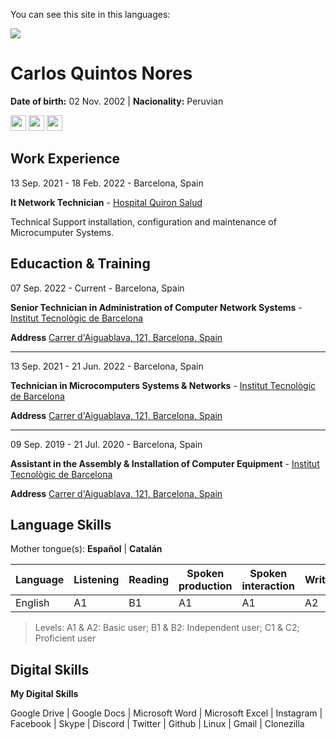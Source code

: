 You can see this site in this languages:

<a href="https://github.com/e9eb3/e9eb3/blob/main/README.es_ES.md?plain=1"><img src="https://img.shields.io/badge/language-spanish-red"></a>

# Carlos Quintos Nores
**Date of birth:** 02 Nov. 2002 | **Nacionality:** Peruvian

<a href="https://www.instagram.com/e9eb3e"><img src="https://cdn.icon-icons.com/icons2/1584/PNG/512/3721672-instagram_108066.png" width="25px" height="25px"></a>
<a href="http://www.linkedin.com/in/e9eb3"><img src="https://cdn.icon-icons.com/icons2/805/PNG/512/linkedin_icon-icons.com_65929.png" width="25px" height="25px"></a>
<a href="http://www.youtube.com/@e9eb3"><img src="https://cdn.icon-icons.com/icons2/1211/PNG/512/1491580651-yumminkysocialmedia28_83061.png" width="25px" height="25px"></a>


## Work Experience
13 Sep. 2021 - 18 Feb. 2022 - Barcelona, Spain

**It Network Technician** - [Hospital Quiron Salud](https://www.quironsalud.es/hospital-barcelona)

Technical Support installation, configuration and maintenance of Microcumputer Systems.

## Educaction & Training
07 Sep. 2022 - Current - Barcelona, Spain

**Senior Technician in Administration of Computer Network Systems** - [Institut  Tecnològic de Barcelona](https://www.itb.cat/)

**Address** [Carrer d'Aiguablava, 121, Barcelona, Spain](https://g.page/itecbcn?share)
___
13 Sep. 2021 - 21 Jun. 2022 - Barcelona, Spain

**Technician in Microcomputers Systems & Networks** - [Institut  Tecnològic de Barcelona](https://www.itb.cat/)

**Address** [Carrer d'Aiguablava, 121, Barcelona, Spain](https://g.page/itecbcn?share)
___
09 Sep. 2019 - 21 Jul. 2020 - Barcelona, Spain

**Assistant in the Assembly & Installation of Computer Equipment** - [Institut  Tecnològic de Barcelona](https://www.itb.cat/)

**Address** [Carrer d'Aiguablava, 121, Barcelona, Spain](https://g.page/itecbcn?share)

## Language Skills
Mother tongue(s): **Español** | **Catalán**

|Language|Listening|Reading|Spoken production|Spoken interaction|Writig|
|---|---|---|---|---|---|
|English|A1|B1|A1|A1|A2|

> Levels: A1 & A2: Basic user; B1 & B2: Independent user; C1 & C2; Proficient user

## Digital Skills
**My Digital Skills**

Google Drive | Google Docs | Microsoft Word | Microsoft Excel | Instagram | Facebook | Skype | Discord | Twitter | Github | Linux | Gmail | Clonezilla